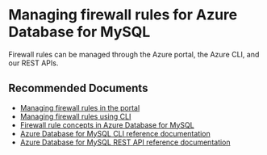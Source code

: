 <properties
	pageTitle="Managing firewall rules for Azure Database for MySQL"
	description="Managing firewall rules for Azure Database for MySQL"
	service="microsoft.dbformysql"
	resource="servers"
	authors="jan-eng"
    ms.author="janeng"
	displayOrder="23"
	selfHelpType="resource"
	supportTopicIds="32640056"
	resourceTags="servers, databases"
	productPesIds="16221"
	cloudEnvironments="public"
	articleId="326e7f3a-e592-4dd0-8c4b-65bed2f1d3d0"
/>

# Managing firewall rules for Azure Database for MySQL

Firewall rules can be managed through the Azure portal, the Azure CLI, and our REST APIs.

## **Recommended Documents**

* [Managing firewall rules in the portal](https://docs.microsoft.com/azure/mysql/howto-manage-firewall-using-portal)<br>
* [Managing firewall rules using CLI](https://docs.microsoft.com/azure/mysql/howto-manage-firewall-using-cli)<br>
* [Firewall rule concepts in Azure Database for MySQL](https://docs.microsoft.com/azure/mysql/concepts-firewall-rules)<br>
* [Azure Database for MySQL CLI reference documentation](https://docs.microsoft.com/cli/azure/mysql?view=azure-cli-latest)<br>
* [Azure Database for MySQL REST API reference documentation](https://docs.microsoft.com/rest/api/mysql/)
